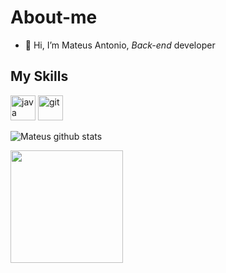 # About-me

- 👋 Hi, I’m Mateus Antonio, *Back-end* developer

## My Skills
<img src="https://cdn.icon-icons.com/icons2/2415/PNG/512/java_original_wordmark_logo_icon_146459.png" alt="java" width="40" height="40" style="max-width:100%;"></img>
<img src="https://cdn.icon-icons.com/icons2/2107/PNG/512/file_type_git_icon_130581.png" alt="git" width="40" height="40" style="max-width:100%;"></img>

![Mateus github stats](https://github-readme-stats.vercel.app/api?username=mateusantonioofc&show_icons=true&count_private=true&theme=holi)

<p align="left">
  <img height="180em" src="https://github-readme-stats.vercel.app/api/top-langs/?username=mateusantonioofc&layout=compact&theme=dark"/>
</p>
